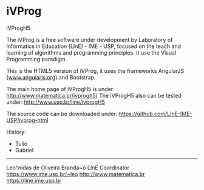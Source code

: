 iVProg
======

iVProgH5

The iVProg is a free software under development by Laboratory of Informatics in Education (LInE) - IME - USP,
focused on the teach and learning of algorithms and programming principles. It use the Visual Programming paradigm.

This is the HTML5 version of iVProg, it uses the frameworks AngularJS (www.angularjs.org) and Bootstrap.

The main home page of iVProgH5 is under: http://www.matematica.br/ivprogh5/
The iVProgH5 also can be tested under: http://www.usp.br/line/ivprogH5

The source code can be downloaded under: https://github.com/LInE-IME-USP/ivprog-html

History:
 - Tulio
 - Gabriel

---
Leo^nidas de Oliveira Branda~o
LInE Coordinator
https://www.ime.usp.br/~leo
http://www.matematica.br
https://line.ime.usp.br